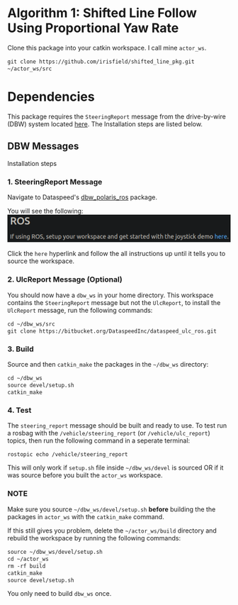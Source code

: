 # Algorithm 1: Shifted Line Follow Using Proportional Yaw Rate
Clone this package into your catkin workspace. I call mine `actor_ws`.
```
git clone https://github.com/irisfield/shifted_line_pkg.git ~/actor_ws/src
```

# Dependencies
This package requires the `SteeringReport` message from the drive-by-wire (DBW) system located [here](https://bitbucket.org/DataspeedInc/dbw_polaris_ros/). The Installation steps are listed below.

## DBW Messages
Installation steps

### 1. SteeringReport Message
Navigate to Dataspeed's [dbw_polaris_ros](https://bitbucket.org/DataspeedInc/dbw_polaris_ros/) package.

You will see the following:
![Click the hyperlink](misc/dbw_polaris_ros_click_the_here_hyperlink.png)

Click the `here` hyperlink and follow the all instructions up until it tells you to source the workspace.

### 2. UlcReport Message (Optional)
You should now have a `dbw_ws` in your home directory. This workspace contains the `SteeringReport` message but not the `UlcReport`, to install the `UlcReport` message, run the following commands:
```
cd ~/dbw_ws/src
git clone https://bitbucket.org/DataspeedInc/dataspeed_ulc_ros.git
```

### 3. Build
Source and then `catkin_make` the packages in the `~/dbw_ws` directory:
```
cd ~/dbw_ws
source devel/setup.sh
catkin_make
```

### 4. Test
The `steering_report` message should be built and ready to use. To test run a rosbag with the `/vehicle/steering_report` (or `/vehicle/ulc_report`) topics, then run the following command in a seperate terminal:
```
rostopic echo /vehicle/steering_report
```

This will only work if `setup.sh` file inside `~/dbw_ws/devel` is sourced OR if it was source before you built the `actor_ws` workspace.

### NOTE
Make sure you source `~/dbw_ws/devel/setup.sh` **before** building the the packages in `actor_ws` with the `catkin_make` command.

If this still gives you problem, delete the `~/actor_ws/build` directory and rebuild the workspace by running the following commands:
```
source ~/dbw_ws/devel/setup.sh
cd ~/actor_ws
rm -rf build
catkin_make
source devel/setup.sh
```

You only need to build `dbw_ws` once.
